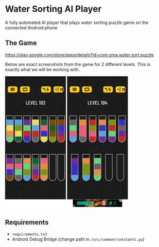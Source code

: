 # Water Sorting AI Player
A fully automated AI player that plays water sorting puzzle game on the connected Android phone

## The Game

https://play.google.com/store/apps/details?id=com.gma.water.sort.puzzle

Below are exact screenshots from the game for 2 different levels. This is exactly what we will be working with. 

<img src="examples/level_103_original.png" alt="drawing" width="200"/>
<img src="examples/level_104_original.png" alt="drawing" width="200"/>

## Requirements

- `requirements.txt`
- Android Debug Bridge (change path in `/src/common/constants.py`)
